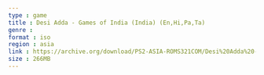 ```yaml
---
type : game
title : Desi Adda - Games of India (India) (En,Hi,Pa,Ta)
genre : 
format : iso
region : asia
link : https://archive.org/download/PS2-ASIA-ROMS321COM/Desi%20Adda%20-%20Games%20of%20India%20%28India%29%20%28En%2CHi%2CPa%2CTa%29.7z
size : 266MB
---
```

